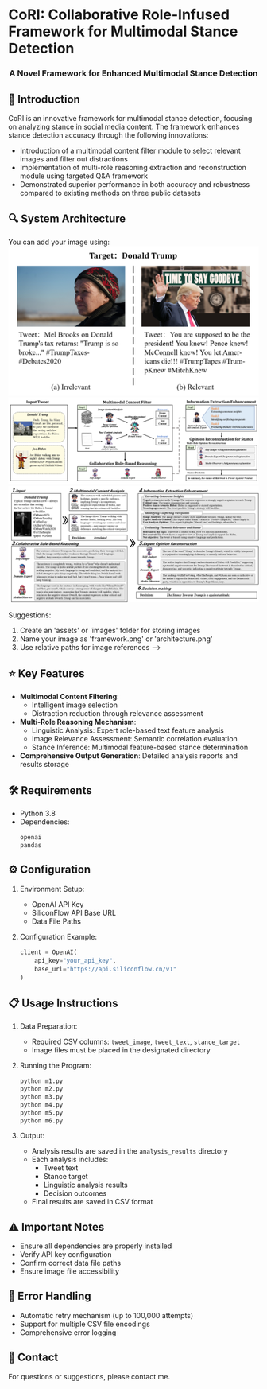 # CoRI: Collaborative Role-Infused Framework for Multimodal Stance Detection

<div align="center">
    <h3>A Novel Framework for Enhanced Multimodal Stance Detection</h3>
</div>

## 📝 Introduction
CoRI is an innovative framework for multimodal stance detection, focusing on analyzing stance in social media content. The framework enhances stance detection accuracy through the following innovations:

- Introduction of a multimodal content filter module to select relevant images and filter out distractions
- Implementation of multi-role reasoning extraction and reconstruction module using targeted Q&A framework
- Demonstrated superior performance in both accuracy and robustness compared to existing methods on three public datasets

## 🔍 System Architecture
You can add your image using:
![bias case](fig1.png)
![CoRI Framework](fig27.png)
![case study](casestudy.png)

Suggestions:
1. Create an 'assets' or 'images' folder for storing images
2. Name your image as 'framework.png' or 'architecture.png'
3. Use relative paths for image references
-->

## ⭐ Key Features
- **Multimodal Content Filtering**:
  - Intelligent image selection
  - Distraction reduction through relevance assessment
- **Multi-Role Reasoning Mechanism**:
  - Linguistic Analysis: Expert role-based text feature analysis
  - Image Relevance Assessment: Semantic correlation evaluation
  - Stance Inference: Multimodal feature-based stance determination
- **Comprehensive Output Generation**: Detailed analysis reports and results storage

## 🛠️ Requirements
- Python 3.8
- Dependencies:
  ```
  openai
  pandas
  ```

## ⚙️ Configuration
1. Environment Setup:
   - OpenAI API Key
   - SiliconFlow API Base URL
   - Data File Paths

2. Configuration Example:
   ```python
   client = OpenAI(
       api_key="your_api_key",
       base_url="https://api.siliconflow.cn/v1"
   )
   ```

## 📋 Usage Instructions
1. Data Preparation:
   - Required CSV columns: `tweet_image`, `tweet_text`, `stance_target`
   - Image files must be placed in the designated directory

2. Running the Program:
   ```
   python m1.py
   python m2.py
   python m3.py
   python m4.py
   python m5.py
   python m6.py
   ```

3. Output:
   - Analysis results are saved in the `analysis_results` directory
   - Each analysis includes:
     - Tweet text
     - Stance target
     - Linguistic analysis results
     - Decision outcomes
   - Final results are saved in CSV format

## ⚠️ Important Notes
- Ensure all dependencies are properly installed
- Verify API key configuration
- Confirm correct data file paths
- Ensure image file accessibility

## 🔧 Error Handling
- Automatic retry mechanism (up to 100,000 attempts)
- Support for multiple CSV file encodings
- Comprehensive error logging

## 📮 Contact
For questions or suggestions, please contact me.



